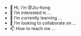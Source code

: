- 👋 Hi, I’m @Jiu-hong
- 👀 I’m interested in ...
- 🌱 I’m currently learning ...
- 💞️ I’m looking to collaborate on ...
- 📫 How to reach me ...

<!---
Jiu-hong/Jiu-hong is a ✨ special ✨ repository because its `README.md` (this file) appears on your GitHub profile.
You can click the Preview link to take a look at your changes.
--->
